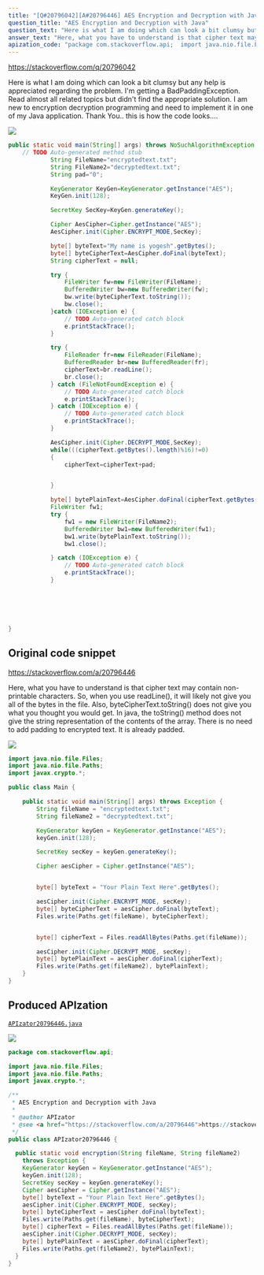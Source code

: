 ```yaml
---
title: "[Q#20796042][A#20796446] AES Encryption and Decryption with Java"
question_title: "AES Encryption and Decryption with Java"
question_text: "Here is what I am doing which can look a bit clumsy but any help is appreciated regarding the problem. I'm getting a BadPaddingException. Read almost all related topics but didn't find the appropriate solution. I am new to encryption decryption programming and need to implement it in one of my Java application. Thank You.. this is how the code looks...."
answer_text: "Here, what you have to understand is that cipher text may contain non-printable characters. So, when you use readLine(), it will likely not give you all of the bytes in the file. Also, byteCipherText.toString() does not give you what you thought you would get. In java, the toString() method does not give the string representation of the contents of the array. There is no need to add padding to encrypted text. It is already padded."
apization_code: "package com.stackoverflow.api;  import java.nio.file.Files; import java.nio.file.Paths; import javax.crypto.*;  /**  * AES Encryption and Decryption with Java  *  * @author APIzator  * @see <a href=\"https://stackoverflow.com/a/20796446\">https://stackoverflow.com/a/20796446</a>  */ public class APIzator20796446 {    public static void encryption(String fileName, String fileName2)     throws Exception {     KeyGenerator keyGen = KeyGenerator.getInstance(\"AES\");     keyGen.init(128);     SecretKey secKey = keyGen.generateKey();     Cipher aesCipher = Cipher.getInstance(\"AES\");     byte[] byteText = \"Your Plain Text Here\".getBytes();     aesCipher.init(Cipher.ENCRYPT_MODE, secKey);     byte[] byteCipherText = aesCipher.doFinal(byteText);     Files.write(Paths.get(fileName), byteCipherText);     byte[] cipherText = Files.readAllBytes(Paths.get(fileName));     aesCipher.init(Cipher.DECRYPT_MODE, secKey);     byte[] bytePlainText = aesCipher.doFinal(cipherText);     Files.write(Paths.get(fileName2), bytePlainText);   } }"
---
```


https://stackoverflow.com/q/20796042

Here is what I am doing which can look a bit clumsy but any help is appreciated regarding the problem. I&#x27;m getting a BadPaddingException. Read almost all related topics but didn&#x27;t find the appropriate solution. I am new to encryption decryption programming and need to implement it in one of my Java application.
Thank You..
this is how the code looks....


<div class="code-logo"><img src="/stackoverflow.png" /></div>

```java
public static void main(String[] args) throws NoSuchAlgorithmException, NoSuchPaddingException, InvalidKeyException, IllegalBlockSizeException, BadPaddingException {
    // TODO Auto-generated method stub
            String FileName="encryptedtext.txt";
            String FileName2="decryptedtext.txt";
            String pad="0"; 

            KeyGenerator KeyGen=KeyGenerator.getInstance("AES");
            KeyGen.init(128);

            SecretKey SecKey=KeyGen.generateKey();

            Cipher AesCipher=Cipher.getInstance("AES");
            AesCipher.init(Cipher.ENCRYPT_MODE,SecKey);

            byte[] byteText="My name is yogesh".getBytes();
            byte[] byteCipherText=AesCipher.doFinal(byteText);
            String cipherText = null;

            try {
                FileWriter fw=new FileWriter(FileName);
                BufferedWriter bw=new BufferedWriter(fw);
                bw.write(byteCipherText.toString());
                bw.close();
            }catch (IOException e) {
                // TODO Auto-generated catch block
                e.printStackTrace();
            }

            try {
                FileReader fr=new FileReader(FileName);
                BufferedReader br=new BufferedReader(fr);
                cipherText=br.readLine();
                br.close();
            } catch (FileNotFoundException e) {
                // TODO Auto-generated catch block
                e.printStackTrace();
            } catch (IOException e) {
                // TODO Auto-generated catch block
                e.printStackTrace();
            }

            AesCipher.init(Cipher.DECRYPT_MODE,SecKey);
            while(((cipherText.getBytes().length)%16)!=0)
            {
                cipherText=cipherText+pad;


            }

            byte[] bytePlainText=AesCipher.doFinal(cipherText.getBytes());
            FileWriter fw1;
            try {
                fw1 = new FileWriter(FileName2);
                BufferedWriter bw1=new BufferedWriter(fw1);
                bw1.write(bytePlainText.toString());
                bw1.close();

            } catch (IOException e) {
                // TODO Auto-generated catch block
                e.printStackTrace();
            }






}
```


## Original code snippet

https://stackoverflow.com/a/20796446

Here, what you have to understand is that cipher text may contain non-printable characters. So, when you use readLine(), it will likely not give you all of the bytes in the file.
Also, byteCipherText.toString() does not give you what you thought you would get. In java, the toString() method does not give the string representation of the contents of the array.
There is no need to add padding to encrypted text. It is already padded.

<div class="code-logo"><img src="/stackoverflow.png" /></div>

```java
import java.nio.file.Files;
import java.nio.file.Paths;
import javax.crypto.*;

public class Main {

    public static void main(String[] args) throws Exception {
        String fileName = "encryptedtext.txt";
        String fileName2 = "decryptedtext.txt";

        KeyGenerator keyGen = KeyGenerator.getInstance("AES");
        keyGen.init(128);

        SecretKey secKey = keyGen.generateKey();

        Cipher aesCipher = Cipher.getInstance("AES");


        byte[] byteText = "Your Plain Text Here".getBytes();

        aesCipher.init(Cipher.ENCRYPT_MODE, secKey);
        byte[] byteCipherText = aesCipher.doFinal(byteText);
        Files.write(Paths.get(fileName), byteCipherText);


        byte[] cipherText = Files.readAllBytes(Paths.get(fileName));

        aesCipher.init(Cipher.DECRYPT_MODE, secKey);
        byte[] bytePlainText = aesCipher.doFinal(cipherText);
        Files.write(Paths.get(fileName2), bytePlainText);
    }
}
```

## Produced APIzation

[`APIzator20796446.java`](https://github.com/pasqualesalza/apization/raw/main/data/search/APIzator20796446.java)

<div class="code-logo"><img src="/apizator.png" /></div>

```java
package com.stackoverflow.api;

import java.nio.file.Files;
import java.nio.file.Paths;
import javax.crypto.*;

/**
 * AES Encryption and Decryption with Java
 *
 * @author APIzator
 * @see <a href="https://stackoverflow.com/a/20796446">https://stackoverflow.com/a/20796446</a>
 */
public class APIzator20796446 {

  public static void encryption(String fileName, String fileName2)
    throws Exception {
    KeyGenerator keyGen = KeyGenerator.getInstance("AES");
    keyGen.init(128);
    SecretKey secKey = keyGen.generateKey();
    Cipher aesCipher = Cipher.getInstance("AES");
    byte[] byteText = "Your Plain Text Here".getBytes();
    aesCipher.init(Cipher.ENCRYPT_MODE, secKey);
    byte[] byteCipherText = aesCipher.doFinal(byteText);
    Files.write(Paths.get(fileName), byteCipherText);
    byte[] cipherText = Files.readAllBytes(Paths.get(fileName));
    aesCipher.init(Cipher.DECRYPT_MODE, secKey);
    byte[] bytePlainText = aesCipher.doFinal(cipherText);
    Files.write(Paths.get(fileName2), bytePlainText);
  }
}

```